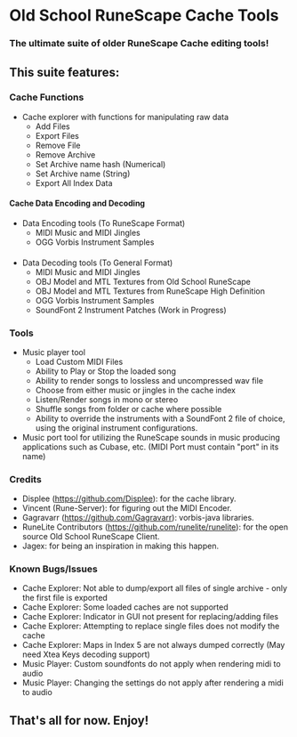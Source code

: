 # Old School RuneScape Cache Tools
### The ultimate suite of older RuneScape Cache editing tools!
## This suite features:
### Cache Functions
* Cache explorer with functions for manipulating raw data
  * Add Files
  * Export Files
  * Remove File
  * Remove Archive
  * Set Archive name hash (Numerical)
  * Set Archive name (String)
  * Export All Index Data
#### Cache Data Encoding and Decoding
* Data Encoding tools (To RuneScape Format)
  * MIDI Music and MIDI Jingles
  * OGG Vorbis Instrument Samples
####
* Data Decoding tools (To General Format)
  * MIDI Music and MIDI Jingles
  * OBJ Model and MTL Textures from Old School RuneScape
  * OBJ Model and MTL Textures from RuneScape High Definition
  * OGG Vorbis Instrument Samples
  * SoundFont 2 Instrument Patches (Work in Progress)
### Tools
* Music player tool
  * Load Custom MIDI Files
  * Ability to Play or Stop the loaded song
  * Ability to render songs to lossless and uncompressed wav file
  * Choose from either music or jingles in the cache index
  * Listen/Render songs in mono or stereo
  * Shuffle songs from folder or cache where possible
  * Ability to override the instruments with a SoundFont 2 file of choice, using the original instrument configurations.
* Music port tool for utilizing the RuneScape sounds in music producing applications such as Cubase, etc. (MIDI Port must contain "port" in its name)

### Credits
* Displee (https://github.com/Displee): for the cache library.
* Vincent (Rune-Server): for figuring out the MIDI Encoder.
* Gagravarr (https://github.com/Gagravarr): vorbis-java libraries.
* RuneLite Contributors (https://github.com/runelite/runelite): for the open source Old School RuneScape Client.
* Jagex: for being an inspiration in making this happen.

### Known Bugs/Issues
* Cache Explorer: Not able to dump/export all files of single archive - only the first file is exported
* Cache Explorer: Some loaded caches are not supported
* Cache Explorer: Indicator in GUI not present for replacing/adding files
* Cache Explorer: Attempting to replace single files does not modify the cache
* Cache Explorer: Maps in Index 5 are not always dumped correctly (May need Xtea Keys decoding support)
* Music Player: Custom soundfonts do not apply when rendering midi to audio
* Music Player: Changing the settings do not apply after rendering a midi to audio

## That's all for now. Enjoy!
